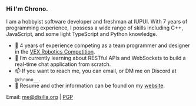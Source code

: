 ### Hi I'm Chrono.

I am a hobbyist software developer and freshman at IUPUI. With 7 years of programming experience, I possess a wide range of skills including C++, JavaScript, and some light TypeScript and Python knowledge.

- 🤖 4 years of experience competing as a team programmer and designer in the [VEX Robotics Competition](https://robotevents.com/teams/view/7701F).
- 🌱 I’m currently learning about RESTful APIs and WebSockets to build a real-time chat application from scratch.
- 📫 If you want to reach me, you can email, or DM me on Discord at `@chrono__`.
- 📝 Resume and other information can be found on my [website](https://disilla.org).
  
Email: me@disilla.org | [PGP](https://keys.openpgp.org/vks/v1/by-fingerprint/D73F4017A24C6C5EBB7FD91BEDB6B1C6279BD018)

<!-- ![image](https://user-images.githubusercontent.com/25267581/199243941-72f80331-534f-4bf4-913b-c2f90deb2708.png) -->
